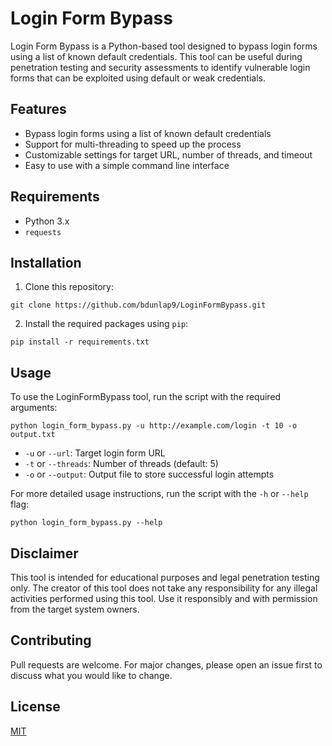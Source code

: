 # Login Form Bypass

Login Form Bypass is a Python-based tool designed to bypass login forms using a list of known default credentials. This tool can be useful during penetration testing and security assessments to identify vulnerable login forms that can be exploited using default or weak credentials.

## Features

- Bypass login forms using a list of known default credentials
- Support for multi-threading to speed up the process
- Customizable settings for target URL, number of threads, and timeout
- Easy to use with a simple command line interface

## Requirements

- Python 3.x
- `requests`

## Installation

1. Clone this repository:
```
git clone https://github.com/bdunlap9/LoginFormBypass.git
```

2. Install the required packages using `pip`:
```
pip install -r requirements.txt
```

## Usage

To use the LoginFormBypass tool, run the script with the required arguments:

```
python login_form_bypass.py -u http://example.com/login -t 10 -o output.txt
```

- `-u` or `--url`: Target login form URL
- `-t` or `--threads`: Number of threads (default: 5)
- `-o` or `--output`: Output file to store successful login attempts

For more detailed usage instructions, run the script with the `-h` or `--help` flag:

```
python login_form_bypass.py --help
```

## Disclaimer

This tool is intended for educational purposes and legal penetration testing only. The creator of this tool does not take any responsibility for any illegal activities performed using this tool. Use it responsibly and with permission from the target system owners.

## Contributing

Pull requests are welcome. For major changes, please open an issue first to discuss what you would like to change.

## License

[MIT](https://choosealicense.com/licenses/mit/)
